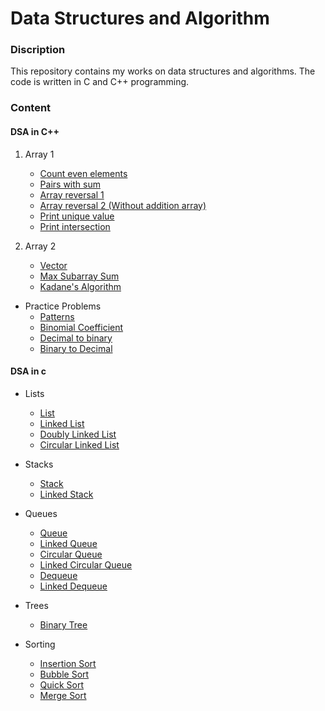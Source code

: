 # Data Structures and Algorithm

### Discription
This repository contains my works on data structures and algorithms. The code is written in C and C++ programming.

### Content

#### DSA in C++

1. Array 1
   - [Count even elements](1_Array-1/count_even_number/main.cpp)
   - [Pairs with sum](1_Array-1/pairs_with_sum/main.cpp)
   - [Array reversal 1](1_Array-1/array_reversal_1/main.cpp)
   - [Array reversal 2 (Without addition array)](1_Array-1/array_reversal_2/main.cpp)
   - [Print unique value](1_Array-1/print_unique/main.cpp)
   - [Print intersection](1_Array-1/print_intersection/main.cpp)

2. Array 2
   - [Vector](2_Array-2/vector/main.cpp)
   - [Max Subarray Sum](2_Array-2/max_subarray_sum/main.cpp)
   - [Kadane's Algorithm](2_Array-2/kadanes_algorithm/main.cpp)


- Practice Problems
   - [Patterns](practice/1_Patterns/main.cpp)
   - [Binomial Coefficient](practice/2_BinomailCoef/main.cpp)
   - [Decimal to binary](practice/3_DecimalToBinary/main.cpp)
   - [Binary to Decimal](practice/4_BinaryToDecimal/main.ccpp)



#### DSA in c

- Lists
   - [List](c/1_Lists/list/list.c)
   - [Linked List](c/1_Lists/linked_list/linked_list.c)
   - [Doubly Linked List](c/1_Lists/doubly_linked_list/dl_list.c)
   - [Circular Linked List](c/1_Lists/circular_linked_list/cl_list.c)

- Stacks
   - [Stack](c/2_Stacks/stack/stack.c)
   - [Linked Stack](c/2_Stacks/linked_stack/linked_stack.c)

- Queues
   - [Queue](c/3_Queues/queue/queue.c)
   - [Linked Queue](c/3_Queues/linked_queue/linked_queue.c)
   - [Circular Queue](c/3_Queues/circular_queue/circular_queue.c)
   - [Linked Circular Queue](c/3_Queues/linked_circular_queue/linked_circular_queue.c)
   - [Dequeue](c/3_Queues/dequeue/dequeue.c)
   - [Linked Dequeue](c/3_Queues/linked_dequeue/linked_dequeue.c)

- Trees
   - [Binary Tree](c/4_Trees/binary_tree/binary_tree.c)

- Sorting
   - [Insertion Sort](c/5_Sorting/insertion_sort/main.c)
   - [Bubble Sort](c/5_Sorting/bubble_sort/main.c)
   - [Quick Sort](c/5_Sorting/quick_sort/main.c)
   - [Merge Sort](c/5_Sorting/merge_sort/main.c)
